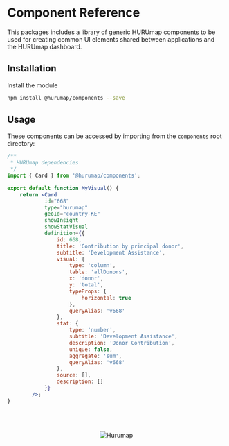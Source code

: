 # Component Reference

This packages includes a library of generic HURUmap components to be used for creating common UI elements shared between applications and the HURUmap dashboard.

## Installation

Install the module

```bash
npm install @hurumap/components --save
```

## Usage

These components can be accessed by importing from the `components` root directory:

```jsx
/**
 * HURUmap dependencies
 */
import { Card } from '@hurumap/components';

export default function MyVisual() {
	return <Card
            id="668"
            type="hurumap"
            geoId="country-KE"
            showInsight
            showStatVisual
            definition={{
                id: 668,
                title: 'Contribution by principal donor',
                subtitle: 'Development Assistance',
                visual: {
                    type: 'column',
                    table: 'allDonors',
                    x: 'donor',
                    y: 'total',
                    typeProps: {
                        horizontal: true
                    },
                    queryAlias: 'v668'
                },
                stat: {
                    type: 'number',
                    subtitle: 'Development Assistance',
                    description: 'Donor Contribution',
                    unique: false,
                    aggregate: 'sum',
                    queryAlias: 'v668'
                },
                source: [],
                description: []
            }}
        />;
}
```

<br/><br/><p align="center"><img src="https://hurumap.org/static/img/logo-white.png" alt="Hurumap" /></p>